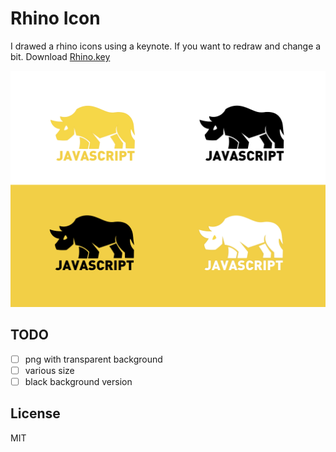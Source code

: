 # Rhino Icon

I drawed a rhino icons using a keynote. If you want to redraw and change a bit. Download [Rhino.key](https://github.com/rhiokim/rhino-icons/blob/master/Rhino.key?raw=true)

![](./media/intro.png)

## TODO

* [ ] png with transparent background
* [ ] various size
* [ ] black background version

## License

MIT
